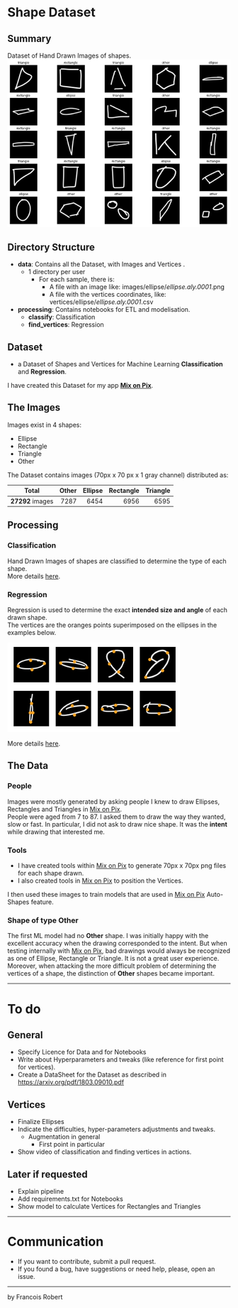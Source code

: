# Shape Dataset

## Summary
Dataset of Hand Drawn Images of shapes. 
![examples](readme_images/train_images.png)

## Directory Structure
- **data**: Contains all the Dataset, with Images and Vertices .
  - 1 directory per user
    - For each sample, there is:
      - A file with an image like: images/ellipse/*ellipse.aly.0001*.png
      - A file with the vertices coordinates, like: vertices/ellipse/*ellipse.aly.0001*.csv
- **processing**: Contains notebooks for ETL and modelisation.
  - **classify**: Classification
  - **find_vertices**: Regression

## Dataset
- a Dataset of Shapes and Vertices for Machine Learning **Classification** and **Regression**.  

I have created this Dataset for my app **[Mix on Pix](https://apps.apple.com/us/app/mix-on-pix-text-on-photos/id633281586)**.

## The Images 
Images exist in 4 shapes:
- Ellipse
- Rectangle
- Triangle
- Other

The Dataset contains images (70px x 70 px x 1 gray channel) distributed as:

| Total | Other | Ellipse |  Rectangle | Triangle |
| :---------------:|---------------:|---------------:|---------------:|---------------: |
| **27292** images  |  7287  | 6454 |  6956  | 6595 |

## Processing
### Classification
Hand Drawn Images of shapes are classified to determine the type of each shape.   
More details [here](processing/classify/README.md).
### Regression  
Regression is used to determine the exact **intended size and angle** of each drawn shape.  
The vertices are the oranges points superimposed on the ellipses in the examples below.   

![examples](readme_images/vertices_ell.png)

More details [here](processing/find_vertices/README.md).


## The Data
### People
Images were mostly generated by asking people I knew to draw Ellipses, Rectangles and Triangles in [Mix on Pix](https://apps.apple.com/us/app/mix-on-pix-text-on-photos/id633281586).  
People were aged from 7 to 87. I asked them to draw the way they wanted, slow or fast. In particular, I did not ask to draw nice shape. It was the **intent** while drawing that interested me.
### Tools
- I have created tools within [Mix on Pix](https://apps.apple.com/us/app/mix-on-pix-text-on-photos/id633281586) to generate 70px x 70px png files for each shape drawn.  
- I also created tools in [Mix on Pix](https://apps.apple.com/us/app/mix-on-pix-text-on-photos/id633281586) to position the Vertices.

I then used these images to train models that are used in [Mix on Pix](https://apps.apple.com/us/app/mix-on-pix-text-on-photos/id633281586) Auto-Shapes feature.
### Shape of type Other
The first ML model had no **Other** shape. I was initially happy with the excellent accuracy when the drawing corresponded to the intent. But when testing internally with [Mix on Pix](https://apps.apple.com/us/app/mix-on-pix-text-on-photos/id633281586), bad  drawings would always be recognized as one of Ellipse, Rectangle or Triangle. It is not a great user experience.    
Moreover, when attacking the more difficult problem of determining the vertices of a shape, the distinction of **Other** shapes became important.


---
# To do
## General
- Specify Licence for Data and for Notebooks
- Write about Hyperparameters and tweaks (like reference for first point for vertices).
- Create a DataSheet for the Dataset as described in https://arxiv.org/pdf/1803.09010.pdf  

## Vertices
- Finalize Ellipses
- Indicate the difficulties, hyper-parameters adjustments and tweaks.
  - Augmentation in general
    - First point in particular
- Show video of classification and finding vertices in actions.    

## Later if requested
- Explain pipeline
- Add requirements.txt for Notebooks
- Show model to calculate Vertices for Rectangles and Triangles
---

# Communication

- If you want to contribute, submit a pull request.
- If you found a bug, have suggestions or need help, please, open an issue.
---
by Francois Robert 

